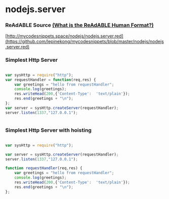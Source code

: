 
# nodejs.server


### ReAdABLE Source [(What is the ReAdABLE Human Format?)](http://readablehumanformat.com)

[http://mycodesnippets.space/nodejs/nodejs.server.red](https://github.com/lepinekong/mycodesnippets/blob/master/nodejs/nodejs.server.red)


### Simplest Http Server



```javascript

var sysHttp = require("http");
var requestHandler = function(req,res) {
    var greetings = "hello from requestHandler";
    console.log(greetings);
    res.writeHead(200,{'Content-Type':  'text/plain'});
    res.end(greetings + "\n");
};
var server = sysHttp.createServer(requestHandler);
server.listen(1337,"127.0.0.1");
        
```



### Simplest Http Server with hoisting



```javascript

var sysHttp = require("http");

var server = sysHttp.createServer(requestHandler);
server.listen(1337,"127.0.0.1");

function requestHandler(req,res) {
    var greetings = "hello from requestHandler";
    console.log(greetings);
    res.writeHead(200,{'Content-Type':  'text/plain'});
    res.end(greetings + "\n");
}; 
        
```


